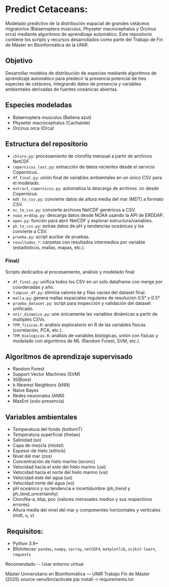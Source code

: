 # Predict Cetaceans:

Modelado predictivo de la distribución espacial de grandes cetáceos migratorios (Balaenoptera musculus, Physeter macrocephalus y Orcinus orca) mediante algoritmos de aprendizaje automático.
Este repositorio contiene los scripts y recursos desarrollados como parte del Trabajo de Fin de Máster en Bioinformática de la UNIR.

## Objetivo

Desarrollar modelos de distribución de especies mediante algoritmos de aprendizaje automático para predecir la presencia potencial de tres especies de cetáceos, integrando datos de presencia y variables ambientales derivadas de fuentes oceánicas abiertas.

##  Especies modeladas

- Balaenoptera musculus (Ballena azul)
- Physeter macrocephalus (Cachalote)
- Orcinus orca (Orca)

##  Estructura del repositorio

- `chloro.py`: procesamiento de clorofila mensual a partir de archivos NetCDF.
- `copernicus_last.py`: extracción de datos recientes desde el servicio Copernicus.
- `df_final.py`: unión final de variables ambientales en un único CSV para el modelado.
- `extract_copernicus.py`: automatiza la descarga de archivos .nc desde Copernicus.
- `mdt_to_csv.py`: convierte datos de altura media del mar (MDT) a formato CSV.
- `nc_to_csv.py`: convierte archivos NetCDF genéricos a CSV.
- `noaa_erddap.py`: descarga datos desde NOAA usando la API de ERDDAP.
- `open.py`: función para abrir NetCDF y explorar estructura/variables.
- `ph_to_csv.py`: extrae datos de pH y tendencias oceánicas y los convierte a CSV.
- `prueba.py`: script auxiliar de pruebas.
- `resultados_*`: carpetas con resultados intermedios por variable (estadísticos, mallas, mapas, etc.).

### Final/

Scripts dedicados al procesamiento, análisis y modelado final:

- `df_final.py`: unifica todos los CSV en un solo dataframe con merge por coordenadas y año.
- `limpiar_df.py`: elimina valores `NA` y filas vacías del dataset final.
- `malla.py`: genera mallas espaciales regulares de resolución 0.5° x 0.5°.
- `prueba_dataset.py`: script para inspección y validación del dataset unificado.
- `unir_dinamico.py`: une únicamente las variables dinámicas a partir de múltiples CSVs.
- `TFM_fisicas.R`: análisis exploratorio en R de las variables físicas (correlación, PCA, etc.).
- `TFM_biologicas.R`: análisis de variables biológicas, unión con físicas y modelado con algoritmos de ML (Random Forest, SVM, etc.).


##  Algoritmos de aprendizaje supervisado

- Random Forest
- Support Vector Machines (SVM)
- XGBoost
- k-Nearest Neighbors (kNN)
- Naive Bayes
- Redes neuronales (ANN)
- MaxEnt (solo-presencia)

##  Variables ambientales

- Temperatura del fondo (bottomT)
- Temperatura superficial (thetao)
- Salinidad (so)
- Capa de mezcla (mlotst)
- Espesor de hielo (sithick)
- Nivel del mar (zos)
- Concentración de hielo marino (siconc)
- Velocidad hacia el este del hielo marino (usi)
- Velocidad hacia el norte del hielo marino (vsi)
- Velocidad este del agua (uo)
- Velocidad norte del agua (vo)
- pH oceánico y su tendencia e incertidumbre (ph_trend y ph_tend_uncertainity)
- Clorofila-a, bbp, poc (valores mensuales medios y sus respectivos errores)
- Altura media del nivel del mar y componentes horizontales y verticales (mdt, u, v)

## ️ Requisitos:

- Python 3.9+
- Bibliotecas: `pandas`, `numpy`, `xarray`, `netCDF4`, `matplotlib`, `scikit-learn`, `requests`

Recomendado -- Usar entorno virtual


Máster Universitario en Bioinformática — UNIR
Trabajo Fin de Máster (2025)
source venv/bin/activate
pip install -r requirements.txt



